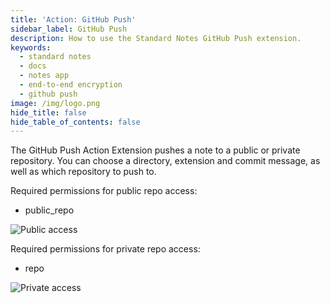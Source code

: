 ```yaml
---
title: 'Action: GitHub Push'
sidebar_label: GitHub Push
description: How to use the Standard Notes GitHub Push extension.
keywords:
  - standard notes
  - docs
  - notes app
  - end-to-end encryption
  - github push
image: /img/logo.png
hide_title: false
hide_table_of_contents: false
---
```


The GitHub Push Action Extension pushes a note to a public or private repository. You can choose a directory, extension and commit message, as well as which repository to push to.

Required permissions for public repo access:

- public_repo

![Public access](https://user-images.githubusercontent.com/772937/92886567-9a8a8700-f3c8-11ea-9560-b1956eecdf4b.png)

Required permissions for private repo access:

- repo

![Private access](https://user-images.githubusercontent.com/772937/92886571-9bbbb400-f3c8-11ea-86d8-713f0041a5ba.png)
